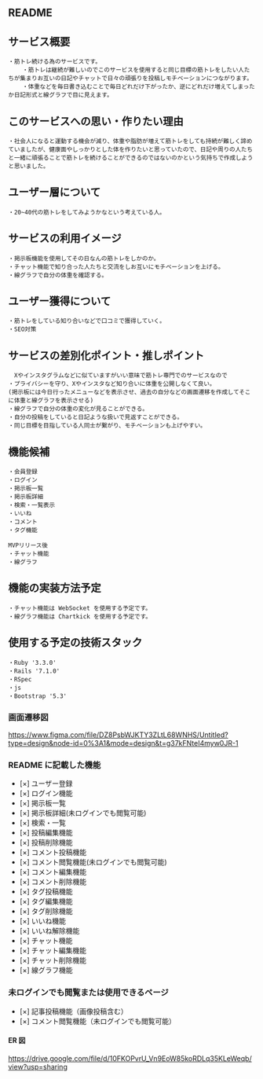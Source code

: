 ## README

## サービス概要

```
・筋トレ続ける為のサービスです。
    ・筋トレは継続が難しいのでこのサービスを使用すると同じ目標の筋トレをしたい人たちが集まりお互いの日記やチャットで日々の頑張りを投稿しモチベーションにつながります。
    ・体重などを毎日書き込むことで毎日どれだけ下がったか、逆にどれだけ増えてしまったか日記形式と線グラフで目に見えます。
```

## このサービスへの思い・作りたい理由

```
・社会人になると運動する機会が減り、体重や脂肪が増えて筋トレをしても持続が難しく諦めていましたが、健康面やしっかりとした体を作りたいと思っていたので、日記や周りの人たちと一緒に頑張ることで筋トレを続けることができるのではないのかという気持ちで作成しようと思いました。
```

## ユーザー層について

```
・20~40代の筋トレをしてみようかなという考えている人。
```

## サービスの利用イメージ

```
・掲示板機能を使用してその日なんの筋トレをしかのか。
・チャット機能で知り合った人たちと交流をしお互いにモチベーションを上げる。
・線グラフで自分の体重を確認する。
```

## ユーザー獲得について

```
・筋トレをしている知り合いなどで口コミで獲得していく。
・SEO対策
```

## サービスの差別化ポイント・推しポイント

```
　Xやインスタグラムなどに似ていますがいい意味で筋トレ専門でのサービスなので
・プライバシーを守り、Xやインスタなど知り合いに体重を公開しなくて良い。
(掲示板には今日行ったメニューなどを表示させ、過去の自分などの画面遷移を作成してそこに体重と線グラフを表示させる)
・線グラフで自分の体重の変化が見ることができる。
・自分の投稿をしていると日記ような扱いで見返すことができる。
・同じ目標を目指している人同士が繋がり、モチベーションも上げやすい。
```

## 機能候補

```
・会員登録
・ログイン
・掲示板一覧
・掲示板詳細
・検索・一覧表示
・いいね
・コメント
・タグ機能

MVPリリース後
・チャット機能
・線グラフ
```

## 機能の実装方法予定

```
・チャット機能は WebSocket を使用する予定です。
・線グラフ機能は Chartkick を使用する予定です。
```

## 使用する予定の技術スタック

```
・Ruby '3.3.0'
・Rails '7.1.0'
・RSpec
・js
・Bootstrap '5.3'

```

### 画面遷移図

https://www.figma.com/file/DZ8PsbWJKTY3ZLtL68WNHS/Untitled?type=design&node-id=0%3A1&mode=design&t=g37kFNteI4myw0JR-1

### README に記載した機能

- [×] ユーザー登録
- [×] ログイン機能
- [×] 掲示板一覧
- [×] 掲示板詳細(未ログインでも閲覧可能)
- [×] 検索・一覧
- [×] 投稿編集機能
- [×] 投稿削除機能
- [×] コメント投稿機能
- [×] コメント閲覧機能(未ログインでも閲覧可能)
- [×] コメント編集機能
- [×] コメント削除機能
- [×] タグ投稿機能
- [×] タグ編集機能
- [×] タグ削除機能
- [×] いいね機能
- [×] いいね解除機能
- [×] チャット機能
- [×] チャット編集機能
- [×] チャット削除機能
- [×] 線グラフ機能

### 未ログインでも閲覧または使用できるページ

- [×] 記事投稿機能（画像投稿含む）
- [×] コメント閲覧機能（未ログインでも閲覧可能）

#### ER 図

https://drive.google.com/file/d/10FKOPvrU_Vn9EoW85koRDLq35KLeWeqb/view?usp=sharing
